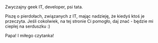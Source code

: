 Zwyczajny geek IT, developer, psi tata.

Piszę o pierdołach, związanych z IT, mając nadzieję, że kiedyś ktoś je przeczyta.
Jeśli cokolwiek, na tej stronie Ci pomogło, daj znać - będzie mi cieplej na serduszku :) 

Papa! I miłego czytanka!
